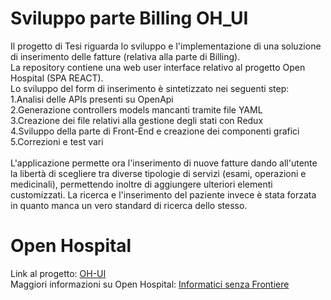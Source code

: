 # Sviluppo parte Billing OH_UI
Il progetto di Tesi riguarda lo sviluppo e l'implementazione di una soluzione di inserimento delle fatture (relativa alla parte di Billing).\
La repository contiene una web user interface relativo al progetto Open Hospital (SPA REACT).\
Lo sviluppo del form di inserimento è sintetizzato nei seguenti step:\
1.Analisi delle APIs presenti su OpenApi\
2.Generazione controllers models mancanti tramite file YAML\
3.Creazione dei file relativi alla gestione degli stati con Redux\
4.Sviluppo della parte di Front-End e creazione dei componenti grafici\
5.Correzioni e test vari\
\
L'applicazione permette ora l'inserimento di nuove fatture dando all'utente la libertà di scegliere tra diverse tipologie di servizi (esami, operazioni e medicinali), permettendo inoltre di aggiungere ulteriori elementi customizzati. La ricerca e l'inserimento del paziente invece è stata forzata in quanto manca un vero standard di ricerca dello stesso. 
# Open Hospital
Link al progetto: [OH-UI](https://github.com/informatici/openhospital-ui) \
Maggiori informazioni su Open Hospital: [Informatici senza Frontiere](https://www.informaticisenzafrontiere.org/progetti/open-hospital)
